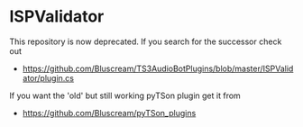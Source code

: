 # ISPValidator

This repository is now deprecated. If you search for the successor check out
- https://github.com/Bluscream/TS3AudioBotPlugins/blob/master/ISPValidator/plugin.cs

If you want the 'old' but still working pyTSon plugin get it from
- https://github.com/Bluscream/pyTSon_plugins
